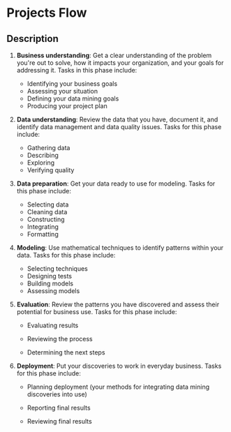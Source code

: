 # Projects Flow

## Description

1. **Business understanding**: Get a clear understanding of the problem you're out to solve, how it impacts your organization, and your goals for addressing it. Tasks in this phase include:

   - Identifying your business goals
   - Assessing your situation
   - Defining your data mining goals
   - Producing your project plan

2. **Data understanding**: Review the data that you have, document it, and identify data management and data quality issues. Tasks for this phase include:

   - Gathering data
   - Describing
   - Exploring
   - Verifying quality

3. **Data preparation**: Get your data ready to use for modeling. Tasks for this phase include:

   - Selecting data
   - Cleaning data
   - Constructing
   - Integrating
   - Formatting

4. **Modeling**: Use mathematical techniques to identify patterns within your data. Tasks for this phase include:

   - Selecting techniques
   - Designing tests
   - Building models
   - Assessing models

5. **Evaluation**: Review the patterns you have discovered and assess their potential for business use. Tasks for this phase include:

   - Evaluating results

   - Reviewing the process

   - Determining the next steps

6. **Deployment**: Put your discoveries to work in everyday business. Tasks for this phase include:

   - Planning deployment (your methods for integrating data mining discoveries into use)

   - Reporting final results

   - Reviewing final results
